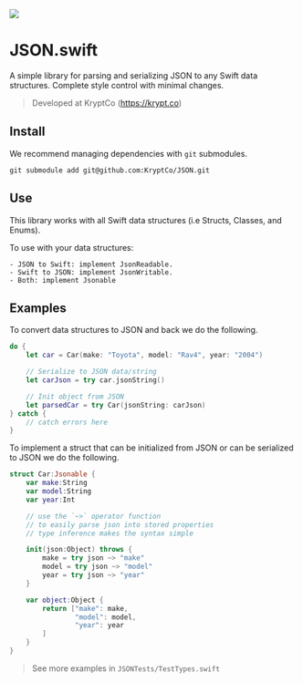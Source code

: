![](https://github.com/KryptCo/JSON/raw/master/json-icon.png=250x101)


# JSON.swift
A simple library for parsing and serializing JSON to any Swift data structures. Complete style control with minimal changes.

> Developed at KryptCo (https://krypt.co)

## Install
We recommend managing dependencies with `git` submodules.

`git submodule add git@github.com:KryptCo/JSON.git`

## Use
This library works with all Swift data structures (i.e Structs, Classes, and Enums).


To use with your data structures:

    - JSON to Swift: implement JsonReadable.
    - Swift to JSON: implement JsonWritable.
    - Both: implement Jsonable

## Examples
To convert data structures to JSON and back we do the following.
```swift
do {
    let car = Car(make: "Toyota", model: "Rav4", year: "2004")

    // Serialize to JSON data/string
    let carJson = try car.jsonString()

    // Init object from JSON
    let parsedCar = try Car(jsonString: carJson)
} catch {
    // catch errors here
}
```
To implement a struct that can be initialized from JSON or can be serialized to JSON we do the following.

```swift
struct Car:Jsonable {
    var make:String
    var model:String
    var year:Int

    // use the `~>` operator function
    // to easily parse json into stored properties
    // type inference makes the syntax simple

    init(json:Object) throws {
        make = try json ~> "make"
        model = try json ~> "model"
        year = try json ~> "year"
    }

    var object:Object {
        return ["make": make,
                "model": model,
                "year": year
        ]
    }
}
```

> See more examples in `JSONTests/TestTypes.swift`
